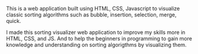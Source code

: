 

This is a web application built using HTML, CSS, Javascript to visualize classic sorting algorithms such as bubble, insertion, selection, merge, quick.


I made this sorting visualizer web application to improve my skills more in
HTML, CSS, and JS. And to help the beginners in programming to gain more knowledge and understanding on sorting algorigthms by visualizing them.



 
 
